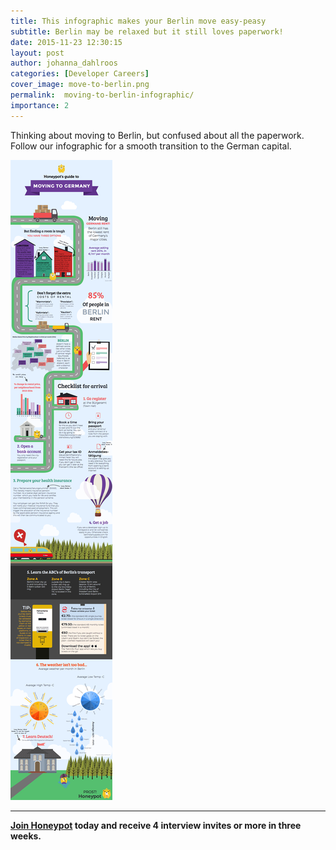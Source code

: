 ```yaml
---
title: This infographic makes your Berlin move easy-peasy
subtitle: Berlin may be relaxed but it still loves paperwork!
date: 2015-11-23 12:30:15
layout: post
author: johanna_dahlroos
categories: [Developer Careers]
cover_image: move-to-berlin.png
permalink:  moving-to-berlin-infographic/
importance: 2
---
```


Thinking about moving to Berlin, but confused about all the paperwork. Follow our infographic for a smooth transition to the German capital.

<!--more--> 

![moving to Berlin infographic](/assets/images/move-to-berlin-infographic.png)

* * *

**[Join Honeypot](1) today and receive 4 interview invites or more in three weeks.**

[1]: https://app.honeypot.io/users/sign_up?utm_source=blog&utm_medium=organic&utm_term=e&utm_content=151105&utm_campaign=dev-no
